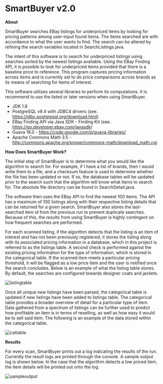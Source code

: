 # SmartBuyer v2.0

**About**

SmartBuyer searches EBay listings for underpriced items by looking for pricing patterns among user-input found items.  The
items searched are with accordance to what the user wants to find.  The search can be altered by refining the search 
variables located in SearchListings.java.

The intent of this software is to search for underpriced listings using searches sorted by the newest listings avaliable. 
Using the EBay Finding API, it is possible to look for underpriced items provided that there is a baseline price to 
reference.  This program captures pricing information across items and is currently set to do price comparisons across brands
as its means of searching for items of interest.  

This software utilizes several libraries to perform its computations.  It is recommend to use the listed or later versions
when using SmartBuyer.

+ JDK 1.8
+ PostgreSQL v9.4 with JDBC4 drivers (see. https://jdbc.postgresql.org/download.html)
+ EBay Finding API via Java SDK - Finding Kit (see. https://go.developer.ebay.com/javasdk)
+ Guava 18.0 - https://code.google.com/p/guava-libraries/
+ Apache Commons Math 3.5 - http://commons.apache.org/proper/commons-math/download_math.cgi

**How Does SmartBuyer Work?**

The initial step of SmartBuyer is to determine what you would like the algorithm to search for.  For example, if I have
a list of brands, then I would write them to a file, and a checksum feature is used to determine whether the file has
been updated or not.  If so, the database tables will be updated prior to the search such that the algorithm will know 
what items to search for.  The absolute file directory can be found in SearchDetail.java.

The software then uses the EBay API to find the newest 100 items.  The API has a maximum of 100 listings along with their 
respective listing details that can be returned for a given search.  SmartBuyer also stores the last-searched item id from 
the previous run to prevent duplicate searches.  Because of this, the results from using SmartBuyer is highly contingent 
on how frequent searches are performed.

For each scanned listing, if the algorithm detects that the listing is an item of interest *and* has not been previously 
registered, it stores the listing along with its associated pricing information in a database, which in this project 
is referred to as the listings table. A second check is performed against the existing pricing information for the type of
information, which is stored in the categorical table.  If the scanned item meets a particular pricing threshold, it will
be flagged as a low price item and the user is notified once the search concludes.  Below is an example of what the listing
table stores.  By default, the searches are configured towards designer coats and jackets.

![listingtable](https://cloud.githubusercontent.com/assets/10404525/7218674/40fa2548-e630-11e4-9cfb-447d92ed75eb.PNG)

Once all unique new listings have been parsed, the categorical table is updated if new listings have been added to 
listings table.  The categorical table provides a broader overview of detail for a particular type of item.  Data gathered
from a spectrum of listings can be further used to predict how  profitable an item is in terms of reselling, as well as 
how easy it would be to sell said item.  The following is an example of the data stored within the categorical table.

![cattable](https://cloud.githubusercontent.com/assets/10404525/7220986/1674eb30-e691-11e4-8642-0728f09b53a5.PNG)

**Results**

For every scan, SmartBuyer prints out a log indicating the results of the run.  Currently the result logs are printed through
the console.  A sample output log is shown below.  In the case that the algorithm detects a low priced item, the item details
will be printed out onto the log.

![sampleoutput](https://cloud.githubusercontent.com/assets/10404525/7218673/3eeefde6-e630-11e4-991f-fba3685bfe00.PNG)
